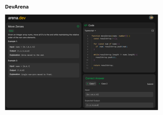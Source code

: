 ### DevArena

![homepage](https://raw.githubusercontent.com/ShadmanAfzal/DevArena/refs/heads/main/github/images/homepage.png)
